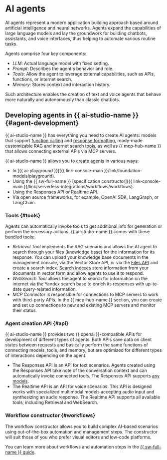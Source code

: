 # AI agents

AI agents represent a modern application building approach based around artificial intelligence and neural networks. Agents expand the capabilities of large language models and lay the groundwork for building chatbots, assistants, and voice interfaces, thus helping to automate various routine tasks.

Agents comprise four key components:

* _LLM_: Actual language model with fixed setting.
* _Prompt_: Describes the agent's behavior and role.
* _Tools_: Allow the agent to leverage external capabilities, such as APIs, functions, or internet search.
* _Memory_: Stores context and interaction history.

Such architecture enables the creation of text and voice agents that behave more naturally and autonomously than classic chatbots.

## Developing agents in {{ ai-studio-name }} {#agent-development}

{{ ai-studio-name }} has everything you need to create AI agents: models that support [function calling](../generation/function-call.md) and [response formatting](../generation/structured-output.md), ready-made customizable RAG and internet search [tools](#tools), as well as {{ mcp-hub-name }} that allows connecting external APIs via MCP servers.

{{ ai-studio-name }} allows you to create agents in various ways:

* In [{{ ai-playground }}]({{ link-console-main }}/link/foundation-models/playground).
* Using the {{ sw-full-name }} [specification constructor]({{ link-console-main }}/link/serverless-integrations/workflows/workflows).
* Using the Responses API or Realtime API.
* Via open source frameworks, for example, OpenAI SDK, LangGraph, or LangChain.

### Tools {#tools}

Agents can automatically invoke tools to get additional info for generation or perform the necessary actions. {{ ai-studio-name }} comes with these bundled tools:
* _Retrieval Tool_ implements the RAG scenario and allows the AI agent to search through your files (knowledge base) for the information for its response. You can upload your knowledge base documents in the management console, via the Vector Store API, or via the [Files API](../assistant/files.md) and create a search index. [Search indexes](../assistant/search-index.md) store information from your documents in vector form and allow agents to use it to respond.
* _WebSearch Tool_ allows the agent to search for information on the internet via the Yandex search base to enrich its responses with up-to-date query-related information.
* _MCP Connector_ is responsible for connections to MCP servers to work with third-party APIs.
  In the {{ mcp-hub-name }} section, you can create and set up connections to new and existing MCP servers and monitor their status.
 
### Agent creation API {#api}

{{ ai-studio-name }} provides two {{ openai }}-compatible APIs for development of different types of agents. Both APIs save data on client states between requests and basically perform the same functions of connecting models, tools, and memory, but are optimized for different types of interactions depending on the agent.
* The Responses API is an API for text scenarios. Agents created using the Responses API take note of the conversation context and can automatically invoke connected tools. The Responses API supports [any models](../generation/models.md).
* The Realtime API is an API for voice scenarios. This API is designed works with specialized multimodal models accepting audio input and synthesizing an audio response. The Realtime API supports all available tools, including Retrieval and WebSearch.
 
### Workflow constructor {#workflows}

The workflow constructor allows you to build complex AI-based scenarios using out-of-the-box automation and management steps. The constructor will suit those of you who prefer visual editors and low-code platforms. 

You can learn more about workflows and automation steps in the [{{ sw-full-name }} guide](../../../serverless-integrations/concepts/workflows/workflow.md).
